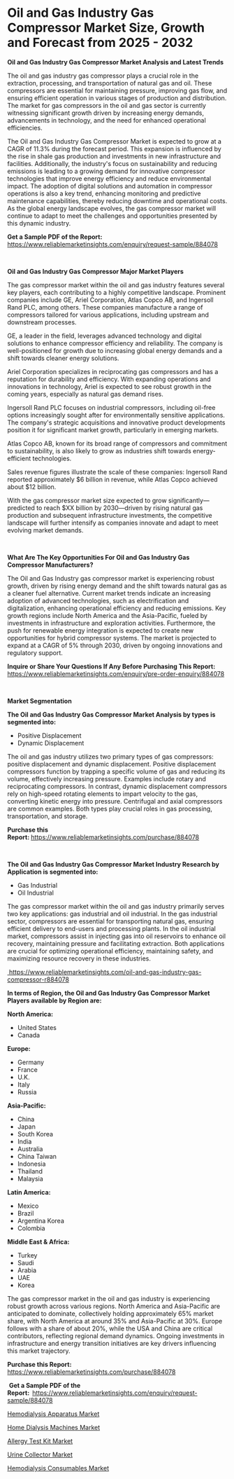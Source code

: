 <p><h1>Oil and Gas Industry Gas Compressor Market Size, Growth and Forecast from 2025 - 2032</h1></p><p><strong>Oil and Gas Industry Gas Compressor Market Analysis and Latest Trends</strong></p>
<p><p>The oil and gas industry gas compressor plays a crucial role in the extraction, processing, and transportation of natural gas and oil. These compressors are essential for maintaining pressure, improving gas flow, and ensuring efficient operation in various stages of production and distribution. The market for gas compressors in the oil and gas sector is currently witnessing significant growth driven by increasing energy demands, advancements in technology, and the need for enhanced operational efficiencies.</p><p>The Oil and Gas Industry Gas Compressor Market is expected to grow at a CAGR of 11.3% during the forecast period. This expansion is influenced by the rise in shale gas production and investments in new infrastructure and facilities. Additionally, the industry's focus on sustainability and reducing emissions is leading to a growing demand for innovative compressor technologies that improve energy efficiency and reduce environmental impact. The adoption of digital solutions and automation in compressor operations is also a key trend, enhancing monitoring and predictive maintenance capabilities, thereby reducing downtime and operational costs. As the global energy landscape evolves, the gas compressor market will continue to adapt to meet the challenges and opportunities presented by this dynamic industry.</p></p>
<p><strong>Get a Sample PDF of the Report:&nbsp;</strong> <a href="https://www.reliablemarketinsights.com/enquiry/request-sample/884078?utm_campaign=3209&utm_medium=2&utm_source=Github&utm_content=ia&utm_term=11042025&utm_id=oil-and-gas-industry-gas-compressor">https://www.reliablemarketinsights.com/enquiry/request-sample/884078</a></p>
<p>&nbsp;</p>
<p><strong>Oil and Gas Industry Gas Compressor Major Market Players</strong></p>
<p><p>The gas compressor market within the oil and gas industry features several key players, each contributing to a highly competitive landscape. Prominent companies include GE, Ariel Corporation, Atlas Copco AB, and Ingersoll Rand PLC, among others. These companies manufacture a range of compressors tailored for various applications, including upstream and downstream processes. </p><p>GE, a leader in the field, leverages advanced technology and digital solutions to enhance compressor efficiency and reliability. The company is well-positioned for growth due to increasing global energy demands and a shift towards cleaner energy solutions. </p><p>Ariel Corporation specializes in reciprocating gas compressors and has a reputation for durability and efficiency. With expanding operations and innovations in technology, Ariel is expected to see robust growth in the coming years, especially as natural gas demand rises.</p><p>Ingersoll Rand PLC focuses on industrial compressors, including oil-free options increasingly sought after for environmentally sensitive applications. The company's strategic acquisitions and innovative product developments position it for significant market growth, particularly in emerging markets.</p><p>Atlas Copco AB, known for its broad range of compressors and commitment to sustainability, is also likely to grow as industries shift towards energy-efficient technologies. </p><p>Sales revenue figures illustrate the scale of these companies: Ingersoll Rand reported approximately $6 billion in revenue, while Atlas Copco achieved about $12 billion. </p><p>With the gas compressor market size expected to grow significantly—predicted to reach $XX billion by 2030—driven by rising natural gas production and subsequent infrastructure investments, the competitive landscape will further intensify as companies innovate and adapt to meet evolving market demands.</p></p>
<p>&nbsp;</p>
<p><strong>What Are The Key Opportunities For Oil and Gas Industry Gas Compressor Manufacturers?</strong></p>
<p><p>The Oil and Gas Industry gas compressor market is experiencing robust growth, driven by rising energy demand and the shift towards natural gas as a cleaner fuel alternative. Current market trends indicate an increasing adoption of advanced technologies, such as electrification and digitalization, enhancing operational efficiency and reducing emissions. Key growth regions include North America and the Asia-Pacific, fueled by investments in infrastructure and exploration activities. Furthermore, the push for renewable energy integration is expected to create new opportunities for hybrid compressor systems. The market is projected to expand at a CAGR of 5% through 2030, driven by ongoing innovations and regulatory support.</p></p>
<p><strong>Inquire or Share Your Questions If Any Before Purchasing This Report:</strong> <a href="https://www.reliablemarketinsights.com/enquiry/pre-order-enquiry/884078?utm_campaign=3209&utm_medium=2&utm_source=Github&utm_content=ia&utm_term=11042025&utm_id=oil-and-gas-industry-gas-compressor">https://www.reliablemarketinsights.com/enquiry/pre-order-enquiry/884078</a></p>
<p>&nbsp;</p>
<p><strong>Market Segmentation</strong></p>
<p><strong>The Oil and Gas Industry Gas Compressor Market Analysis by types is segmented into:</strong></p>
<p><ul><li>Positive Displacement</li><li>Dynamic Displacement</li></ul></p>
<p><p>The oil and gas industry utilizes two primary types of gas compressors: positive displacement and dynamic displacement. Positive displacement compressors function by trapping a specific volume of gas and reducing its volume, effectively increasing pressure. Examples include rotary and reciprocating compressors. In contrast, dynamic displacement compressors rely on high-speed rotating elements to impart velocity to the gas, converting kinetic energy into pressure. Centrifugal and axial compressors are common examples. Both types play crucial roles in gas processing, transportation, and storage.</p></p>
<p><strong>Purchase this Report:&nbsp;</strong><a href="https://www.reliablemarketinsights.com/purchase/884078?utm_campaign=3209&utm_medium=2&utm_source=Github&utm_content=ia&utm_term=11042025&utm_id=oil-and-gas-industry-gas-compressor">https://www.reliablemarketinsights.com/purchase/884078</a></p>
<p>&nbsp;</p>
<p><strong>The Oil and Gas Industry Gas Compressor Market Industry Research by Application is segmented into:</strong></p>
<p><ul><li>Gas Industrial</li><li>Oil Industrial</li></ul></p>
<p><p>The gas compressor market within the oil and gas industry primarily serves two key applications: gas industrial and oil industrial. In the gas industrial sector, compressors are essential for transporting natural gas, ensuring efficient delivery to end-users and processing plants. In the oil industrial market, compressors assist in injecting gas into oil reservoirs to enhance oil recovery, maintaining pressure and facilitating extraction. Both applications are crucial for optimizing operational efficiency, maintaining safety, and maximizing resource recovery in these industries.</p></p>
<p><a href="https://www.reliablemarketinsights.com/oil-and-gas-industry-gas-compressor-r884078?utm_campaign=3209&utm_medium=2&utm_source=Github&utm_content=ia&utm_term=11042025&utm_id=oil-and-gas-industry-gas-compressor">&nbsp;https://www.reliablemarketinsights.com/oil-and-gas-industry-gas-compressor-r884078</a></p>
<p><strong>In terms of Region, the Oil and Gas Industry Gas Compressor Market Players available by Region are:</strong></p>
<p>
    <p> <strong> North America: </strong>
        <ul>
            <li>United States</li>
            <li>Canada</li>
        </ul>
        </p> 
    <p> <strong> Europe: </strong>
        <ul>
            <li>Germany</li>
            <li>France</li>
            <li>U.K.</li>
            <li>Italy</li>
            <li>Russia</li>
        </ul>
        </p> 
    <p> <strong> Asia-Pacific: </strong>
        <ul>
            <li>China</li>
            <li>Japan</li>
            <li>South Korea</li>
            <li>India</li>
            <li>Australia</li>
            <li>China Taiwan</li>
            <li>Indonesia</li>
            <li>Thailand</li>
            <li>Malaysia</li>
        </ul>
        </p> 
    <p> <strong> Latin America: </strong>
        <ul>
            <li>Mexico</li>
            <li>Brazil</li>
            <li>Argentina Korea</li>
            <li>Colombia</li>
        </ul>
        </p> 
    <p> <strong> Middle East & Africa: </strong>
        <ul>
            <li>Turkey</li>
            <li>Saudi</li>
            <li>Arabia</li>
            <li>UAE</li>
            <li>Korea</li>
        </ul>
    </p>
    </p>
<p><p>The gas compressor market in the oil and gas industry is experiencing robust growth across various regions. North America and Asia-Pacific are anticipated to dominate, collectively holding approximately 65% market share, with North America at around 35% and Asia-Pacific at 30%. Europe follows with a share of about 20%, while the USA and China are critical contributors, reflecting regional demand dynamics. Ongoing investments in infrastructure and energy transition initiatives are key drivers influencing this market trajectory.</p></p>
<p><strong>Purchase this Report: </strong><a href="https://www.reliablemarketinsights.com/purchase/884078?utm_campaign=3209&utm_medium=2&utm_source=Github&utm_content=ia&utm_term=11042025&utm_id=oil-and-gas-industry-gas-compressor">https://www.reliablemarketinsights.com/purchase/884078</a></p>
<p>&nbsp;<strong>Get a Sample PDF of the Report:&nbsp;&nbsp;</strong><a href="https://www.reliablemarketinsights.com/enquiry/request-sample/884078?utm_campaign=3209&utm_medium=2&utm_source=Github&utm_content=ia&utm_term=11042025&utm_id=oil-and-gas-industry-gas-compressor">https://www.reliablemarketinsights.com/enquiry/request-sample/884078</a></p>
<p><strong></strong></p>
<p><p><a href="https://www.linkedin.com/pulse/top-reasons-behind-hemodialysis-apparatus-market-growth-0w5if?utm_campaign=3209&utm_medium=2&utm_source=Github&utm_content=ia&utm_term=11042025&utm_id=oil-and-gas-industry-gas-compressor">Hemodialysis Apparatus Market</a></p><p><a href="https://www.linkedin.com/pulse/revenue-demand-home-dialysis-machines-market-expected-grow-0ev2f?utm_campaign=3209&utm_medium=2&utm_source=Github&utm_content=ia&utm_term=11042025&utm_id=oil-and-gas-industry-gas-compressor">Home Dialysis Machines Market</a></p><p><a href="https://www.linkedin.com/pulse/key-drivers-allergy-test-kit-markets-projected-147-cagr-3urrf?utm_campaign=3209&utm_medium=2&utm_source=Github&utm_content=ia&utm_term=11042025&utm_id=oil-and-gas-industry-gas-compressor">Allergy Test Kit Market</a></p><p><a href="https://www.linkedin.com/pulse/urine-collector-market-outlook-2025-2032-projected-cagr-pvehf?utm_campaign=3209&utm_medium=2&utm_source=Github&utm_content=ia&utm_term=11042025&utm_id=oil-and-gas-industry-gas-compressor">Urine Collector Market</a></p><p><a href="https://www.linkedin.com/pulse/whats-driving-hemodialysis-consumables-market-cagr-54-expected-o3vef?utm_campaign=3209&utm_medium=2&utm_source=Github&utm_content=ia&utm_term=11042025&utm_id=oil-and-gas-industry-gas-compressor">Hemodialysis Consumables Market</a></p></p>